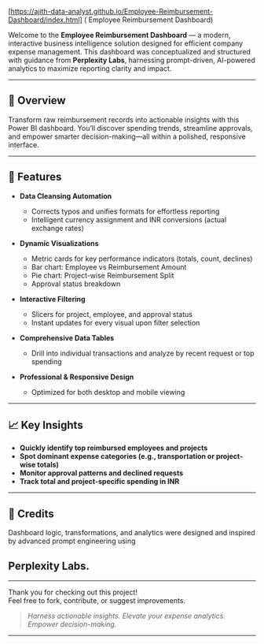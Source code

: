 [https://ajith-data-analyst.github.io/Employee-Reimbursement-Dashboard/index.html] ( Employee Reimbursement Dashboard)


Welcome to the **Employee Reimbursement Dashboard** — a modern, interactive business intelligence solution designed for efficient company expense management. This dashboard was conceptualized and structured with guidance from **Perplexity Labs**, harnessing prompt-driven, AI-powered analytics to maximize reporting clarity and impact.

---

## 🌟 Overview

Transform raw reimbursement records into actionable insights with this Power BI dashboard. You’ll discover spending trends, streamline approvals, and empower smarter decision-making—all within a polished, responsive interface.

---

## 🚀 Features

- **Data Cleansing Automation**
  - Corrects typos and unifies formats for effortless reporting
  - Intelligent currency assignment and INR conversions (actual exchange rates)

- **Dynamic Visualizations**
  - Metric cards for key performance indicators (totals, count, declines)
  - Bar chart: Employee vs Reimbursement Amount
  - Pie chart: Project-wise Reimbursement Split
  - Approval status breakdown

- **Interactive Filtering**
  - Slicers for project, employee, and approval status
  - Instant updates for every visual upon filter selection

- **Comprehensive Data Tables**
  - Drill into individual transactions and analyze by recent request or top spending

- **Professional & Responsive Design**
  - Optimized for both desktop and mobile viewing

---

## 📈 Key Insights 

- **Quickly identify top reimbursed employees and projects**
- **Spot dominant expense categories (e.g., transportation or project-wise totals)**
- **Monitor approval patterns and declined requests**
- **Track total and project-specific spending in INR**

---

## 📝 Credits

Dashboard logic, transformations, and analytics were designed and inspired by advanced prompt engineering using 
## Perplexity Labs.

---

Thank you for checking out this project!  
Feel free to fork, contribute, or suggest improvements.

> _Harness actionable insights. Elevate your expense analytics. Empower decision-making._

---
